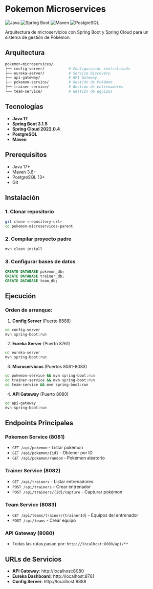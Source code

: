 # Pokemon Microservices

![Java](https://img.shields.io/badge/Java-21-orange?style=flat-square&logo=openjdk)
![Spring Boot](https://img.shields.io/badge/Spring%20Boot-3.2.0-brightgreen?style=flat-square&logo=spring)
![Maven](https://img.shields.io/badge/Maven-3.6+-blue?style=flat-square&logo=apache-maven)
![PostgreSQL](https://img.shields.io/badge/PostgreSQL-13+-blue?style=flat-square&logo=postgresql)

Arquitectura de microservicios con Spring Boot y Spring Cloud para un sistema de gestión de Pokémon.

## Arquitectura

```bash
pokemon-microservices/
├── config-server/           # Configuración centralizada
├── eureka-server/           # Service Discovery
├── api-gateway/             # API Gateway
├── pokemon-service/         # Gestión de Pokémon
├── trainer-service/         # Gestión de entrenadores
└── team-service/            # Gestión de equipos
```

## Tecnologías

- **Java 17**
- **Spring Boot 3.1.5**
- **Spring Cloud 2022.0.4**
- **PostgreSQL**
- **Maven**

## Prerequisitos

- Java 17+
- Maven 3.6+
- PostgreSQL 13+
- Git

## Instalación

### 1. Clonar repositorio
```bash
git clone <repository-url>
cd pokemon-microservices-parent
```

### 2. Compilar proyecto padre
```bash
mvn clean install
```

### 3. Configurar bases de datos
```sql
CREATE DATABASE pokemon_db;
CREATE DATABASE trainer_db;
CREATE DATABASE team_db;
```

## Ejecución

### Orden de arranque:

1. **Config Server** (Puerto 8888)
```bash
cd config-server
mvn spring-boot:run
```

2. **Eureka Server** (Puerto 8761)
```bash
cd eureka-server
mvn spring-boot:run
```

3. **Microservicios** (Puertos 8081-8083)
```bash
cd pokemon-service && mvn spring-boot:run
cd trainer-service && mvn spring-boot:run
cd team-service && mvn spring-boot:run
```

4. **API Gateway** (Puerto 8080)
```bash
cd api-gateway
mvn spring-boot:run
```

## Endpoints Principales

### Pokemon Service (8081)
- `GET /api/pokemon` - Listar pokémon
- `GET /api/pokemon/{id}` - Obtener por ID
- `GET /api/pokemon/random` - Pokémon aleatorio

### Trainer Service (8082)
- `GET /api/trainers` - Listar entrenadores
- `POST /api/trainers` - Crear entrenador
- `POST /api/trainers/{id}/capture` - Capturar pokémon

### Team Service (8083)
- `GET /api/teams/trainer/{trainerId}` - Equipos del entrenador
- `POST /api/teams` - Crear equipo

### API Gateway (8080)
- Todas las rutas pasan por: `http://localhost:8080/api/**`

## URLs de Servicios

- **API Gateway**: http://localhost:8080
- **Eureka Dashboard**: http://localhost:8761
- **Config Server**: http://localhost:8888

